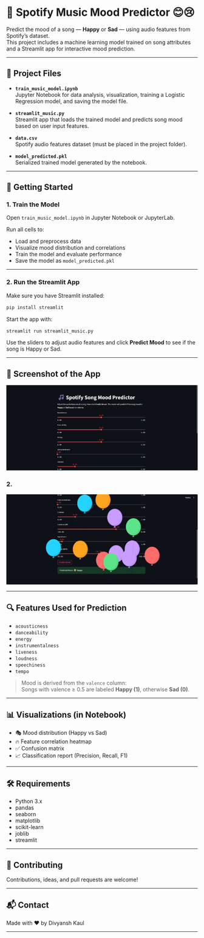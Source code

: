 
# 🎵 Spotify Music Mood Predictor 😊😢

Predict the mood of a song — **Happy** or **Sad** — using audio features from Spotify’s dataset.  
This project includes a machine learning model trained on song attributes and a Streamlit app for interactive mood prediction.

---

## 📁 Project Files

- **`train_music_model.ipynb`**  
  Jupyter Notebook for data analysis, visualization, training a Logistic Regression model, and saving the model file.

- **`streamlit_music.py`**  
  Streamlit app that loads the trained model and predicts song mood based on user input features.

- **`data.csv`**  
  Spotify audio features dataset (must be placed in the project folder).

- **`model_predicted.pkl`**  
  Serialized trained model generated by the notebook.

---

## 🚀 Getting Started

### 1. Train the Model

Open `train_music_model.ipynb` in Jupyter Notebook or JupyterLab.

Run all cells to:
- Load and preprocess data  
- Visualize mood distribution and correlations  
- Train the model and evaluate performance  
- Save the model as `model_predicted.pkl`

---

### 2. Run the Streamlit App

Make sure you have Streamlit installed:

```bash
pip install streamlit
```

Start the app with:

```bash
streamlit run streamlit_music.py
```

Use the sliders to adjust audio features and click **Predict Mood** to see if the song is Happy or Sad.

---

## 📸 Screenshot of the App
![alt text](1-1.png)

### 2.

![alt text](2-1.png)

---


## 🔍 Features Used for Prediction

- `acousticness`
- `danceability`
- `energy`
- `instrumentalness`
- `liveness`
- `loudness`
- `speechiness`
- `tempo`

> Mood is derived from the `valence` column:  
> Songs with valence ≥ 0.5 are labeled **Happy (1)**, otherwise **Sad (0)**.

---

## 📊 Visualizations (in Notebook)

- 🎭 Mood distribution (Happy vs Sad)  
- 🔥 Feature correlation heatmap  
- ✅ Confusion matrix  
- 📈 Classification report (Precision, Recall, F1)

---

## 🛠️ Requirements

- Python 3.x  
- pandas  
- seaborn  
- matplotlib  
- scikit-learn  
- joblib  
- streamlit



---

## 🤝 Contributing

Contributions, ideas, and pull requests are welcome!

---

## 📬 Contact

Made with ❤️ by Divyansh Kaul

---
